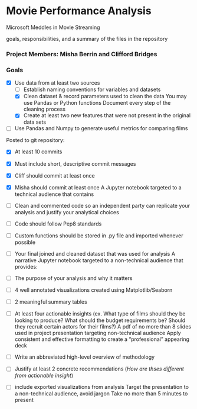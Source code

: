 # Movie Performance Analysis
Microsoft Meddles in Movie Streaming

 goals, responsibilities, and a summary of the files in the repository
 
 ### Project Members: Misha Berrin and Clifford Bridges
 
 ### Goals
- [x] Use data from at least two sources
    - [ ] Establish naming conventions for variables and datasets
    - [x] Clean dataset & record parameters used to clean the data
        You may use Pandas or Python functions
        Document every step of the cleaning process
    - [x] Create at least two new features that were not present in the original data sets

- [ ] Use Pandas and Numpy to generate useful metrics for comparing films

Posted to git repository:
   - [x] At least 10 commits
   - [x] Must include short, descriptive commit messages
   - [x] Cliff should commit at least once
   - [x] Misha should commit at least once
   A Jupyter notebook targeted to a technical audience that contains
   - [ ] Clean and commented code so an independent party can replicate your analysis and justify your analytical choices
   - [ ] Code should follow Pep8 standards
   - [ ] Custom functions should be stored in .py file and imported whenever possible
   - [ ] Your final joined and cleaned dataset that was used for analysis
   A narrative Jupyter notebook targeted to a non-technical audience that provides:
   - [ ] The purpose of your analysis and why it matters
   - [ ] 4 well annotated visualizations created using Matplotlib/Seaborn
   - [ ] 2 meaningful summary tables
   - [ ] At least four actionable insights (ex. What type of films should they be looking to produce? What should the budget requirements be? Should they recruit certain actors for their films?)
   A pdf of no more than 8 slides used in project presentation targeting non-technical audience
        Apply consistent and effective formatting to create a “professional” appearing deck
   - [ ] Write an abbreviated high-level overview of methodology
   - [ ] Justify at least 2 concrete recommendations (*How are thses different from actionable insight*)
   - [ ] include exported visualizations from analysis
        Target the presentation to a non-technical audience, avoid jargon
        Take no more than 5 minutes to present

